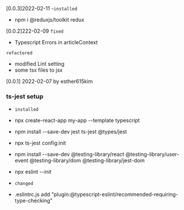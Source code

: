 [0.0.3]2022-02-11
-`installed`
- npm i @reduxjs/toolkit redux 


[0.0.2]222-02-09
`fixed`
- Typescript Errors in articleContext

`refactored`
- modified Lint setting
- some tsx files to jsx

[0.0.1] 2022-02-07
by esther615kim
### ts-jest setup
- `installed`
- npx create-react-app my-app --template typescript
- npm install --save-dev jest ts-jest @types/jest
- npx ts-jest config:init
- npm install --save-dev @testing-library/react @testing-library/user-event @testing-library/dom @testing-library/jest-dom
- npx eslint --init

- `changed`
- .eslintrc.js add  "plugin:@typescript-eslint/recommended-requiring-type-checking"
